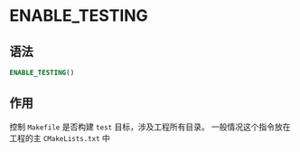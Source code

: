 # ENABLE_TESTING

## 语法

```cmake
ENABLE_TESTING()
```

## 作用

控制 `Makefile` 是否构建 `test` 目标，涉及工程所有目录。 一般情况这个指令放在工程的主 `CMakeLists.txt` 中
